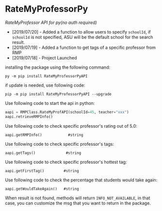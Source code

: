 # RateMyProfessorPy


*RateMyProfessor API for py(no auth required)*

* [2019/07/20] - Added a function to allow users to specify ```schoolId```, if ```schoolId``` is not specified, ASU will be the default school for the search result.
* [2019/07/19] - Added a function to get tags of a specific professor from RMP
* [2019/07/18] - Project Launched

installing the package using the following command:

```
py -m pip install RateMyProfessorPyAPI
```

if update is needed, use following code:
```
pip -m pip install RateMyProfessorPyAPI --upgrade
```

Use following code to start the api in python:
```py
aapi = RMPClass.RateMyProfAPI(schoolId=45, teacher="xxx")
aapi.retrieveRMPInfo()
```

Use following code to check specific professor's rating out of 5.0:
```
aapi.getRMPInfo()            #string
```

Use following code to check specific professor's tags:
```
aapi.getTags()              #string
```

Use following code to check specific professor's hottest tag:
```
aapi.getFirstTag()         #string
```

Use following code to check the percentage that students would take again:
```
aapi.getWouldTakeAgain()   #string
```

When result is not found, methods will return `INFO_NOT_AVAILABLE`, in that case, you can customize the msg that you want to return in the package.
